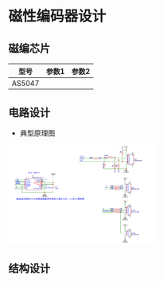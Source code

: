 # 磁性编码器设计

## 磁编芯片
| 型号    | 参数1 | 参数2 |
| ------ | --- | --- |
| AS5047 |     |     |

## 电路设计
- 典型原理图
<img src="AS5047典型电路.png" alt="示例图片" width="300" height="200">

## 结构设计


